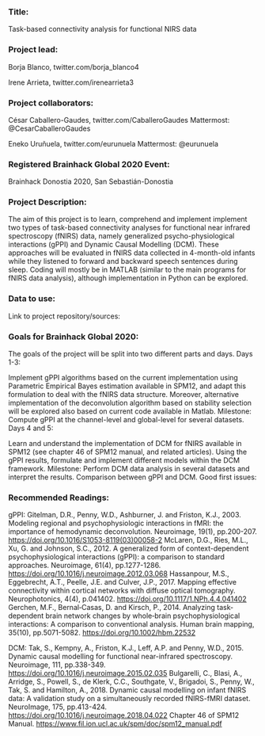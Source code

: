 ### Title:

Task-based connectivity analysis for functional NIRS data

### Project lead:

Borja Blanco, twitter.com/borja_blanco4

Irene Arrieta, twitter.com/irenearrieta3

### Project collaborators:

César Caballero-Gaudes, twitter.com/CaballeroGaudes Mattermost: @CesarCaballeroGaudes

Eneko Uruñuela, twitter.com/eurunuela Mattermost: @eurunuela

### Registered Brainhack Global 2020 Event:

Brainhack Donostia 2020, San Sebastián-Donostia

### Project Description:

The aim of this project is to learn, comprehend and implement implement two types of task-based connectivity analyses for functional near infrared spectroscopy (fNIRS) data, namely generalized psycho-physiological interactions (gPPI) and Dynamic Causal Modelling (DCM). These approaches will be evaluated in fNIRS data collected in 4-month-old infants while they listened to forward and backward speech sentences during sleep. Coding will mostly be in MATLAB (similar to the main programs for fNIRS data analysis), although implementation in Python can be explored.

### Data to use:

Link to project repository/sources:

### Goals for Brainhack Global 2020:

The goals of the project will be split into two different parts and days.
Days 1-3:

Implement gPPI algorithms based on the current implementation using Parametric Empirical Bayes estimation available in SPM12, and adapt this formulation to deal with the fNIRS data structure. Moreover, alternative implementation of the deconvolution algorithm based on stability selection will be explored also based on current code available in Matlab. Milestone: Compute gPPI at the channel-level and global-level for several datasets.
Days 4 and 5:

Learn and understand the implementation of DCM for fNIRS available in SPM12 (see chapter 46 of SPM12 manual, and related articles).
Using the gPPI results, formulate and implement different models within the DCM framework.
Milestone: Perform DCM data analysis in several datasets and interpret the results. Comparison between gPPI and DCM.
Good first issues:

### Recommended Readings:

gPPI:
Gitelman, D.R., Penny, W.D., Ashburner, J. and Friston, K.J., 2003. Modeling regional and psychophysiologic interactions in fMRI: the importance of hemodynamic deconvolution. Neuroimage, 19(1), pp.200-207. https://doi.org/10.1016/S1053-8119(03)00058-2
McLaren, D.G., Ries, M.L., Xu, G. and Johnson, S.C., 2012. A generalized form of context-dependent psychophysiological interactions (gPPI): a comparison to standard approaches. Neuroimage, 61(4), pp.1277-1286. https://doi.org/10.1016/j.neuroimage.2012.03.068
Hassanpour, M.S., Eggebrecht, A.T., Peelle, J.E. and Culver, J.P., 2017. Mapping effective connectivity within cortical networks with diffuse optical tomography. Neurophotonics, 4(4), p.041402. https://doi.org/10.1117/1.NPh.4.4.041402
Gerchen, M.F., Bernal‐Casas, D. and Kirsch, P., 2014. Analyzing task‐dependent brain network changes by whole‐brain psychophysiological interactions: A comparison to conventional analysis. Human brain mapping, 35(10), pp.5071-5082. https://doi.org/10.1002/hbm.22532

DCM:
Tak, S., Kempny, A., Friston, K.J., Leff, A.P. and Penny, W.D., 2015. Dynamic causal modelling for functional near-infrared spectroscopy. Neuroimage, 111, pp.338-349. https://doi.org/10.1016/j.neuroimage.2015.02.035
Bulgarelli, C., Blasi, A., Arridge, S., Powell, S., de Klerk, C.C., Southgate, V., Brigadoi, S., Penny, W., Tak, S. and Hamilton, A., 2018. Dynamic causal modelling on infant fNIRS data: A validation study on a simultaneously recorded fNIRS-fMRI dataset. NeuroImage, 175, pp.413-424. https://doi.org/10.1016/j.neuroimage.2018.04.022
Chapter 46 of SPM12 Manual. https://www.fil.ion.ucl.ac.uk/spm/doc/spm12_manual.pdf
